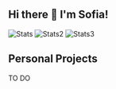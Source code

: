 ## Hi there 👋 I'm Sofia!

![Stats](http://github-profile-summary-cards.vercel.app/api/cards/profile-details?username=sofiateixeira22&theme=nord_bright)
![Stats2](http://github-profile-summary-cards.vercel.app/api/cards/repos-per-language?username=sofiateixeira22&theme=nord_bright)
![Stats3](http://github-profile-summary-cards.vercel.app/api/cards/most-commit-language?username=sofiateixeira22&theme=nord_bright)

## Personal Projects
TO DO

<!--
**sofiateixeira22/sofiateixeira22** is a ✨ _special_ ✨ repository because its `README.md` (this file) appears on your GitHub profile.

Here are some ideas to get you started:

- 🔭 I’m currently working on ...
- 🌱 I’m currently learning ...
- 👯 I’m looking to collaborate on ...
- 🤔 I’m looking for help with ...
- 💬 Ask me about ...
- 📫 How to reach me: ...
- 😄 Pronouns: ...
- ⚡ Fun fact: ...
-->
